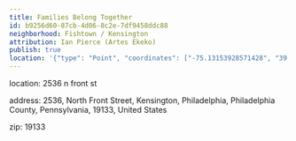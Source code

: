 ```yaml
---
title: Families Belong Together
id: b9256d60-87cb-4d06-8c2e-7df9458ddc88
neighborhood: Fishtown / Kensington
attribution: Ian Pierce (Artes Ekeko)
publish: true
location: '{"type": "Point", "coordinates": ["-75.13153928571428", "39.988394285714286"]}'
---
```


location: 2536 n front st


            










            
address: 2536, North Front Street, Kensington, Philadelphia, Philadelphia County, Pennsylvania, 19133, United States



zip: 19133



                